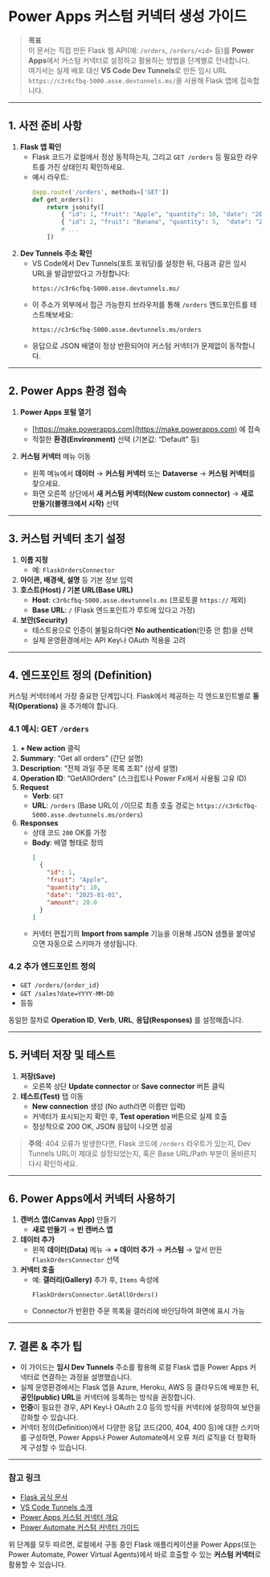 # Power Apps 커스텀 커넥터 생성 가이드

> **목표**  
> 이 문서는 직접 만든 Flask 웹 API(예: `/orders`, `/orders/<id>` 등)를 **Power Apps**에서 커스텀 커넥터로 설정하고 활용하는 방법을 단계별로 안내합니다.  
> 여기서는 실제 배포 대신 **VS Code Dev Tunnels**로 만든 임시 URL `https://c3r6cfbq-5000.asse.devtunnels.ms/`을 사용해 Flask 앱에 접속합니다.  

---

## 1. 사전 준비 사항

1. **Flask 앱 확인**  
   - Flask 코드가 로컬에서 정상 동작하는지, 그리고 `GET /orders` 등 필요한 라우트를 가진 상태인지 확인하세요.  
   - 예시 라우트:
     ```python
     @app.route('/orders', methods=['GET'])
     def get_orders():
         return jsonify([
             { "id": 1, "fruit": "Apple", "quantity": 10, "date": "2025-01-01", "amount": 20.0 },
             { "id": 2, "fruit": "Banana", "quantity": 5,  "date": "2025-01-02", "amount": 15.0 }
             # ...
         ])
     ```
2. **Dev Tunnels 주소 확인**  
   - VS Code에서 Dev Tunnels(포트 포워딩)를 설정한 뒤, 다음과 같은 임시 URL을 발급받았다고 가정합니다:  
     ```
     https://c3r6cfbq-5000.asse.devtunnels.ms/
     ```
   - 이 주소가 외부에서 접근 가능한지 브라우저를 통해 `/orders` 엔드포인트를 테스트해보세요:  
     ```
     https://c3r6cfbq-5000.asse.devtunnels.ms/orders
     ```
   - 응답으로 JSON 배열이 정상 반환되어야 커스텀 커넥터가 문제없이 동작합니다.

---

## 2. Power Apps 환경 접속

1. **Power Apps 포털 열기**  
   - [https://make.powerapps.com](https://make.powerapps.com) 에 접속  
   - 적절한 **환경(Environment)** 선택 (기본값: “Default” 등)

2. **커스텀 커넥터** 메뉴 이동  
   - 왼쪽 메뉴에서 **데이터** → **커스텀 커넥터** 또는 **Dataverse** → **커스텀 커넥터**를 찾으세요.  
   - 화면 오른쪽 상단에서 **새 커스텀 커넥터(New custom connector)** → **새로 만들기(블랭크에서 시작)** 선택

---

## 3. 커스텀 커넥터 초기 설정

1. **이름 지정**  
   - 예: `FlaskOrdersConnector`  
2. **아이콘, 배경색, 설명** 등 기본 정보 입력  
3. **호스트(Host) / 기본 URL(Base URL)**  
   - **Host**: `c3r6cfbq-5000.asse.devtunnels.ms` (프로토콜 `https://` 제외)  
   - **Base URL**: `/` (Flask 엔드포인트가 루트에 있다고 가정)  
4. **보안(Security)**  
   - 테스트용으로 인증이 불필요하다면 **No authentication**(인증 안 함)을 선택  
   - 실제 운영환경에서는 API Key나 OAuth 적용을 고려

---

## 4. 엔드포인트 정의 (Definition)

커스텀 커넥터에서 가장 중요한 단계입니다. Flask에서 제공하는 각 엔드포인트별로 **동작(Operations)** 을 추가해야 합니다.

### 4.1 예시: GET `/orders`

1. **+ New action** 클릭  
2. **Summary**: “Get all orders” (간단 설명)  
3. **Description**: “전체 과일 주문 목록 조회” (상세 설명)  
4. **Operation ID**: “GetAllOrders” (스크립트나 Power Fx에서 사용될 고유 ID)  
5. **Request**  
   - **Verb**: `GET`  
   - **URL**: `/orders` (Base URL이 `/`이므로 최종 호출 경로는 `https://c3r6cfbq-5000.asse.devtunnels.ms/orders`)  
6. **Responses**  
   - 상태 코드 `200` OK를 가정  
   - **Body**: 배열 형태로 정의  
     ```json
     [
       {
         "id": 1,
         "fruit": "Apple",
         "quantity": 10,
         "date": "2025-01-01",
         "amount": 20.0
       }
     ]
     ```
   - 커넥터 편집기의 **Import from sample** 기능을 이용해 JSON 샘플을 붙여넣으면 자동으로 스키마가 생성됩니다.

### 4.2 추가 엔드포인트 정의

- `GET /orders/{order_id}`
- `GET /sales?date=YYYY-MM-DD`
- 등등

동일한 절차로 **Operation ID**, **Verb**, **URL**, **응답(Responses)** 를 설정해줍니다.

---

## 5. 커넥터 저장 및 테스트

1. **저장(Save)**  
   - 오른쪽 상단 **Update connector** or **Save connector** 버튼 클릭  
2. **테스트(Test)** 탭 이동  
   - **New connection** 생성 (No auth라면 이름만 입력)  
   - 커넥터가 표시되는지 확인 후, **Test operation** 버튼으로 실제 호출  
   - 정상적으로 200 OK, JSON 응답이 나오면 성공

> **주의**: 404 오류가 발생한다면, Flask 코드에 `/orders` 라우트가 있는지, Dev Tunnels URL이 제대로 설정되었는지, 혹은 Base URL/Path 부분이 올바른지 다시 확인하세요.

---

## 6. Power Apps에서 커넥터 사용하기

1. **캔버스 앱(Canvas App)** 만들기  
   - **새로 만들기** → **빈 캔버스 앱**  
2. **데이터 추가**  
   - 왼쪽 **데이터(Data)** 메뉴 → **+ 데이터 추가** → **커스텀** → 앞서 만든 `FlaskOrdersConnector` 선택  
3. **커넥터 호출**  
   - 예: **갤러리(Gallery)** 추가 후, `Items` 속성에  
     ```powerfx
     FlaskOrdersConnector.GetAllOrders()
     ```
   - Connector가 반환한 주문 목록을 갤러리에 바인딩하여 화면에 표시 가능

---

## 7. 결론 & 추가 팁

- 이 가이드는 **임시 Dev Tunnels** 주소를 활용해 로컬 Flask 앱을 Power Apps 커넥터로 연결하는 과정을 설명했습니다.  
- 실제 운영환경에서는 Flask 앱을 Azure, Heroku, AWS 등 클라우드에 배포한 뒤, **공인(public) URL**을 커넥터에 등록하는 방식을 권장합니다.  
- **인증**이 필요한 경우, API Key나 OAuth 2.0 등의 방식을 커넥터에 설정하여 보안을 강화할 수 있습니다.  
- 커넥터 정의(Definition)에서 다양한 응답 코드(200, 404, 400 등)에 대한 스키마를 구성하면, Power Apps나 Power Automate에서 오류 처리 로직을 더 정확하게 구성할 수 있습니다.

---

### 참고 링크

- [Flask 공식 문서](https://flask.palletsprojects.com/)  
- [VS Code Tunnels 소개](https://code.visualstudio.com/docs/remote/tunnels)  
- [Power Apps 커스텀 커넥터 개요](https://learn.microsoft.com/ko-kr/powerapps/maker/canvas-apps/register-custom-api?tabs=custom-connector)  
- [Power Automate 커스텀 커넥터 가이드](https://learn.microsoft.com/ko-kr/connectors/custom-connectors/)

위 단계를 모두 따르면, 로컬에서 구동 중인 Flask 애플리케이션을 Power Apps(또는 Power Automate, Power Virtual Agents)에서 바로 호출할 수 있는 **커스텀 커넥터**로 활용할 수 있습니다.  

